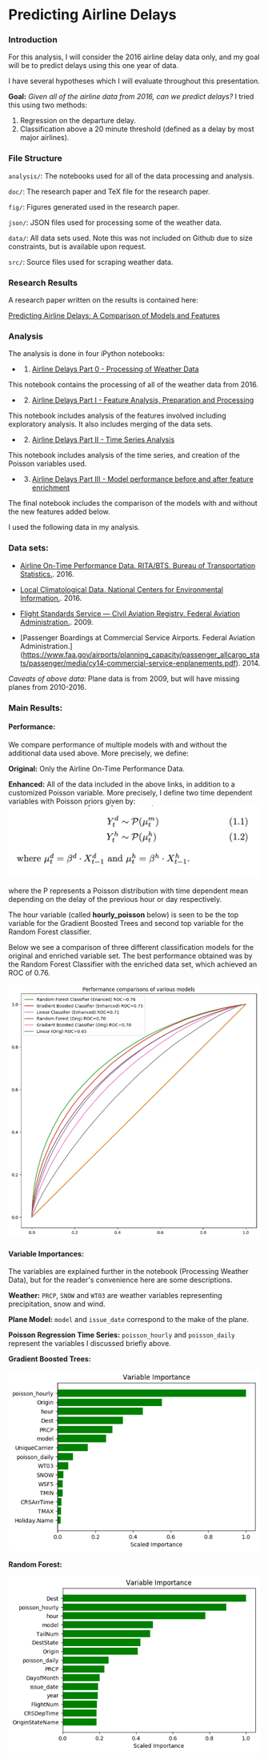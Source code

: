 # Predicting Airline Delays



### Introduction

For this analysis, I will consider the 2016 airline delay data only, and my goal will be to predict delays using this one year of data. 

I have several hypotheses which I will evaluate throughout this presentation.

**Goal:** *Given all of the airline data from 2016, can we predict delays?*
I tried this using two methods:

1. Regression on the departure delay.
2. Classification above a 20 minute threshold (defined as a delay by most major airlines).


### File Structure

`analysis/`: The notebooks used for all of the data processing and analysis.

`doc/`: The research paper and TeX file for the research paper.

`fig/`: Figures generated used in the research paper.

`json/`: JSON files used for processing some of the weather data.

`data/`: All data sets used. Note this was not included on Github due to size constraints, but is available upon request.

`src/`: Source files used for scraping weather data.


### Research Results
A research paper written on the results is contained here:

[Predicting Airline Delays: A Comparison of Models and Features](https://github.com/doriang102/Airline_Delays/blob/master/doc/airlines-copy-copy.pdf)

### Analysis
The analysis is done in four iPython notebooks:

- 1) [Airline Delays Part 0 - Processing of Weather Data](https://github.com/doriang102/Airline_Delays/blob/master/analysis/Processing%20of%20Weather%20Data.ipynb)

This notebook contains the processing of all of the weather data from 2016. 

- 2) [Airline Delays Part I - Feature Analysis, Preparation and Processing](https://github.com/doriang102/Airline_Delays/blob/master/analysis/Airline%20Delays%20Part%20I%20-%20Feature%20Analysis%2C%20Preparation%20and%20Processing.ipynb)

This notebook includes analysis of the features involved including exploratory analysis. It also includes merging of the data sets.

- 2) [Airline Delays Part II - Time Series Analysis](https://github.com/doriang102/Airline_Delays/blob/master/analysis/Airline%20Delays%20Part%20II%20-%20Time%20Series%20Analysis.ipynb)

This notebook includes analysis of the time series, and creation of the Poisson variables used.


- 3) [Airline Delays Part III - Model performance before and after feature enrichment](https://github.com/doriang102/Airline_Delays/blob/master/analysis/Airline%20Delays%20Part%20III%20-%20Model%20performance%20before%20and%20after%20feature%20enrichment.ipynb)



The final notebook includes the comparison of the models with and without the new features added below. 

I used the following data in my analysis.

### Data sets:

- [Airline On-Time Performance Data. RITA/BTS. Bureau of Transportation Statistics.]( https://www.transtats.bts.gov). 2016.

- [Local Climatological Data. National Centers for Environmental Information.]( https://www.ncdc.noaa.gov/cdo-web/datatools/lcd). 2016.

- [Flight Standards Service — Civil Aviation Registry. Federal Aviation Administration.]( http://stat-computing.org/dataexpo/2009/plane-data.csv). 2009.

- [Passenger Boardings at Commercial Service Airports. Federal Aviation Administration.] (https://www.faa.gov/airports/planning_capacity/passenger_allcargo_stats/passenger/media/cy14-commercial-service-enplanements.pdf). 2014.  

*Caveats of above data:* Plane data is from 2009, but will have missing planes from 2010-2016. 

### Main Results:

#### Performance:

We compare performance of multiple models with and without the additional data used above. More precisely, we define:

**Original:** Only the Airline On-Time Performance Data.

**Enhanced:** All of the data included in the above links, in addition to a customized Poisson variable. More precisely, I define two time dependent variables with Poisson priors given by:
![alt text](fig/poisson_formula.png)

where the P represents a Poisson distribution with time dependent mean depending on the delay of the previous hour or day respectively.

The hour variable (called **hourly_poisson** below) is seen to be the top variable for the Gradient Boosted Trees and second top variable for the Random Forest classifier. 

Below we see a comparison of three different classification models for the original and enriched variable set. The best performance obtained was by the Random Forest Classifier with the enriched data set, which achieved an ROC of 0.76.


![alt text](fig/roc_final.png)

#### Variable Importances:

The variables are explained further in the notebook (Processing Weather Data), but for the reader's convenience here are some descriptions.

**Weather:** `PRCP`, `SNOW` and `WT03` are weather variables representing precipitation, snow and wind. 

**Plane Model:** `model` and `issue_date` correspond to the make of the plane. 

**Poisson Regression Time Series:** `poisson_hourly` and `poisson_daily` represent the variables I discussed briefly above.


**Gradient Boosted Trees:**

![alt text](fig/gb_variables.png)


**Random Forest:**

![alt text](fig/rf_variables.png)


 